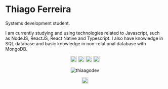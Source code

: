 # Thiago Ferreira

Systems development student.

  I am currently studying and using technologies related to Javascript, such as NodeJS, ReactJS, React Native and Typescript. I also have knowledge in SQL database and basic knowledge in non-relational database with MongoDB.

<p align="center">
    <img src="https://devicon.dev/devicon.git/icons/javascript/javascript-original.svg" alt="javascript"  width="20 "height="20"/>
    <img src="https://devicon.dev/devicon.git/icons/nodejs/nodejs-original.svg" alt="nodejs"  width="20 "height="20"/>
    <img src="https://devicon.dev/devicon.git/icons/react/react-original.svg" alt="reactjs"  width="20 "height="20"/>
    <img src="https://devicon.dev/devicon.git/icons/typescript/typescript-original.svg" alt="typescript"  width="20 "height="20"/>
</p>

<p  align="center">
  <img src="https://github-readme-stats.vercel.app/api?username=thiaagodev&show_icons=true&theme=dark&count_private=true" alt="thiaagodev" />
</p>

<p align="center">
 <a href="https://twitter.com/thiaagodev" target="blank">
   <img align="center" src="https://cdn.jsdelivr.net/npm/simple-icons@3.0.1/icons/twitter.svg" alt="https://twitter.com/thiaagodev" height="20" width="20" />
 </a>
</p>
